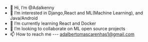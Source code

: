 - 👋 Hi, I’m @Adalkenny
- 👀 I’m interested in Django,React and ML(Machine Learning), and Java/Android 
- 🌱 I’m currently learning React and Docker
- 💞️ I’m looking to collaborate on ML open source projects
- 📫 How to reach me --- adalbertomascarenhas1@gmail.com

<!---
Adalkenny/Adalkenny is a ✨ special ✨ repository because its `README.md` (this file) appears on your GitHub profile.
You can click the Preview link to take a look at your changes.
--->
